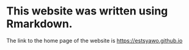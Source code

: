 # This website was written using Rmarkdown.
The link to the home page of the website is https://estsyawo.github.io

